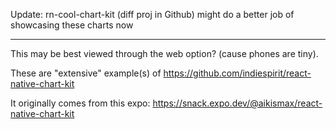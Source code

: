 Update: rn-cool-chart-kit (diff proj in Github) might do a better job of showcasing these charts now

---

This may be best viewed through the web option? (cause phones are tiny).

These are "extensive" example(s) of https://github.com/indiespirit/react-native-chart-kit

It originally comes from this expo:
https://snack.expo.dev/@aikismax/react-native-chart-kit
